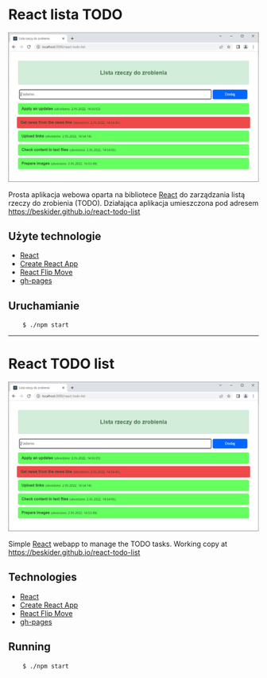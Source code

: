 # React lista TODO

![Overview](./images/screenshot.jpg)

Prosta aplikacja webowa oparta na bibliotece [React](https://pl.reactjs.org/) do zarządzania listą rzeczy do zrobienia (TODO). Działająca aplikacja umieszczona pod adresem https://beskider.github.io/react-todo-list

## Użyte technologie

* [React](https://pl.reactjs.org/)
* [Create React App](https://github.com/facebook/create-react-app)
* [React Flip Move](https://github.com/joshwcomeau/react-flip-move/)
* [gh-pages](https://www.npmjs.com/package/gh-pages/)

## Uruchamianie

```
	$ ./npm start
```

***

# React TODO list

![Overview](./images/screenshot.jpg)

Simple [React](https://pl.reactjs.org/) webapp to manage the TODO tasks. Working copy at https://beskider.github.io/react-todo-list

## Technologies

* [React](https://pl.reactjs.org/)
* [Create React App](https://github.com/facebook/create-react-app)
* [React Flip Move](https://github.com/joshwcomeau/react-flip-move/)
* [gh-pages](https://www.npmjs.com/package/gh-pages/)

## Running

```
	$ ./npm start
```
